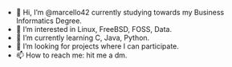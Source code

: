 - 👋 Hi, I’m @marcello42
currently studying towards my Business Informatics Degree.
- 👀 I’m interested in Linux, FreeBSD, FOSS, Data.
- 🌱 I’m currently learning C, Java, Python.
- 💞️ I’m looking for projects where I can participate.
- 📫 How to reach me: hit me a dm.

<!---
marcello42/marcello42 is a ✨ special ✨ repository because its `README.md` (this file) appears on your GitHub profile.
You can click the Preview link to take a look at your changes.
--->
